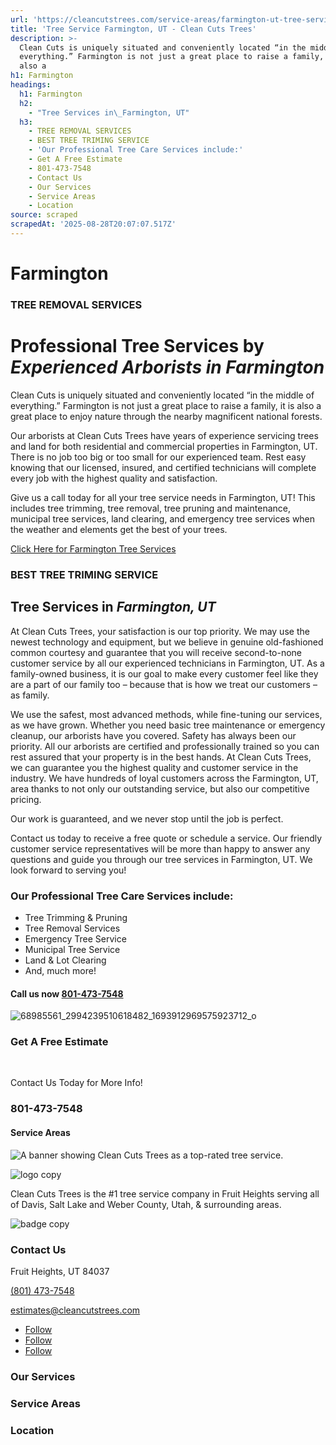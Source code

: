 ```yaml
---
url: 'https://cleancutstrees.com/service-areas/farmington-ut-tree-service/'
title: 'Tree Service Farmington, UT - Clean Cuts Trees'
description: >-
  Clean Cuts is uniquely situated and conveniently located “in the middle of
  everything.” Farmington is not just a great place to raise a family, it is
  also a
h1: Farmington
headings:
  h1: Farmington
  h2:
    - "Tree Services in\_Farmington, UT"
  h3:
    - TREE REMOVAL SERVICES
    - BEST TREE TRIMING SERVICE
    - 'Our Professional Tree Care Services include:'
    - Get A Free Estimate
    - 801-473-7548
    - Contact Us
    - Our Services
    - Service Areas
    - Location
source: scraped
scrapedAt: '2025-08-28T20:07:07.517Z'
---
```

# Farmington

### TREE REMOVAL SERVICES

# Professional Tree Services by _Experienced Arborists in Farmington_

Clean Cuts is uniquely situated and conveniently located “in the middle of everything.” Farmington is not just a great place to raise a family, it is also a great place to enjoy nature through the nearby magnificent national forests.

Our arborists at Clean Cuts Trees have years of experience servicing trees and land for both residential and commercial properties in Farmington, UT. There is no job too big or too small for our experienced team. Rest easy knowing that our licensed, insured, and certified technicians will complete every job with the highest quality and satisfaction.

Give us a call today for all your tree service needs in Farmington, UT! This includes tree trimming, tree removal, tree pruning and maintenance, municipal tree services, land clearing, and emergency tree services when the weather and elements get the best of your trees.

[Click Here for Farmington Tree Services](/contact-us)

### BEST TREE TRIMING SERVICE

## Tree Services in _Farmington, UT_

At Clean Cuts Trees, your satisfaction is our top priority. We may use the newest technology and equipment, but we believe in genuine old-fashioned common courtesy and guarantee that you will receive second-to-none customer service by all our experienced technicians in Farmington, UT. As a family-owned business, it is our goal to make every customer feel like they are a part of our family too – because that is how we treat our customers – as family.

We use the safest, most advanced methods, while fine-tuning our services, as we have grown. Whether you need basic tree maintenance or emergency cleanup, our arborists have you covered. Safety has always been our priority. All our arborists are certified and professionally trained so you can rest assured that your property is in the best hands. At Clean Cuts Trees, we can guarantee you the highest quality and customer service in the industry. We have hundreds of loyal customers across the Farmington, UT, area thanks to not only our outstanding service, but also our competitive pricing.

Our work is guaranteed, and we never stop until the job is perfect.

Contact us today to receive a free quote or schedule a service. Our friendly customer service representatives will be more than happy to answer any questions and guide you through our tree services in Farmington, UT. We look forward to serving you!

### Our Professional Tree Care Services include:

-   Tree Trimming & Pruning
-   Tree Removal Services
-   Emergency Tree Service
-   Municipal Tree Service
-   Land & Lot Clearing
-   And, much more!

#### Call us now [**801-473-7548**](tel:801-473-7548)

![68985561_2994239510618482_1693912969575923712_o](./assets/bc1da858e44a6a6c846a48f012002b04435f208f.jpg "68985561_2994239510618482_1693912969575923712_o")

### Get A Free Estimate

  [](tel:+18014737548)

Contact Us Today for More Info!

### 801-473-7548

#### Service Areas

![A banner showing Clean Cuts Trees as a top-rated tree service.](./assets/6044a2199980b071066c9787705eaf1fd5e11a3e.png)

![logo copy](./assets/90a16e2ce5a7f00fb2e4f2b204af48a34ef55eab.png "logo copy")

Clean Cuts Trees is the #1 tree service company in Fruit Heights serving all of Davis, Salt Lake and Weber County, Utah, & surrounding areas.

![badge copy](./assets/f718afde080bd8d3dd3880e1e259267f39699dcb.png "badge copy")

### Contact Us

Fruit Heights, UT 84037

[(801) 473-7548](tel:+18014737548)

[estimates@cleancutstrees.com](mailto:estimates@cleancutstrees.com)

-   [Follow](https://www.facebook.com/CleanCutsTrees/ "Follow on Facebook")
-   [Follow](https://www.youtube.com/channel/UCSMH2M8_eCp3TM7lxs7HC1w/videos "Follow on Youtube")
-   [Follow](https://www.instagram.com/clean_cuts_trees/ "Follow on Instagram")

### Our Services

### Service Areas

### Location
